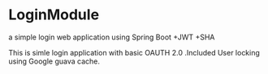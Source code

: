 # LoginModule
a simple login web application using Spring Boot +JWT +SHA 

This is simle login application with basic OAUTH 2.0 .Included User locking using Google guava cache.

